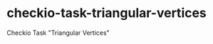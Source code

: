 checkio-task-triangular-vertices
================================

Checkio Task "Triangular Vertices"
